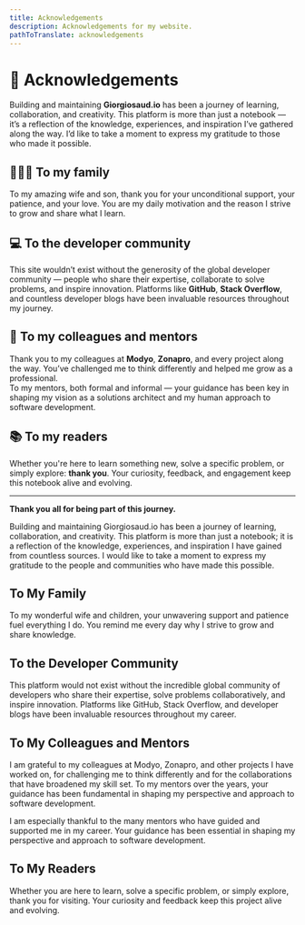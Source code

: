 ```yaml
---
title: Acknowledgements
description: Acknowledgements for my website.
pathToTranslate: acknowledgements
---
```

# 🙏 Acknowledgements

Building and maintaining **Giorgiosaud.io** has been a journey of learning, collaboration, and creativity. This platform is more than just a notebook — it’s a reflection of the knowledge, experiences, and inspiration I’ve gathered along the way. I’d like to take a moment to express my gratitude to those who made it possible.

## 👨‍👩‍👦 To my family  
To my amazing wife and son, thank you for your unconditional support, your patience, and your love. You are my daily motivation and the reason I strive to grow and share what I learn.

## 💻 To the developer community  
This site wouldn’t exist without the generosity of the global developer community — people who share their expertise, collaborate to solve problems, and inspire innovation. Platforms like **GitHub**, **Stack Overflow**, and countless developer blogs have been invaluable resources throughout my journey.

## 🤝 To my colleagues and mentors  
Thank you to my colleagues at **Modyo**, **Zonapro**, and every project along the way. You’ve challenged me to think differently and helped me grow as a professional.  
To my mentors, both formal and informal — your guidance has been key in shaping my vision as a solutions architect and my human approach to software development.

## 📚 To my readers  
Whether you're here to learn something new, solve a specific problem, or simply explore: **thank you**. Your curiosity, feedback, and engagement keep this notebook alive and evolving.

---

**Thank you all for being part of this journey.**

Building and maintaining Giorgiosaud.io has been a journey of learning, collaboration, and creativity. This platform is more than just a notebook; it is a reflection of the knowledge, experiences, and inspiration I have gained from countless sources. I would like to take a moment to express my gratitude to the people and communities who have made this possible.

## To My Family

To my wonderful wife and children, your unwavering support and patience fuel everything I do. You remind me every day why I strive to grow and share knowledge.

## To the Developer Community

This platform would not exist without the incredible global community of developers who share their expertise, solve problems collaboratively, and inspire innovation. Platforms like GitHub, Stack Overflow, and developer blogs have been invaluable resources throughout my career.

## To My Colleagues and Mentors

I am grateful to my colleagues at Modyo, Zonapro, and other projects I have worked on, for challenging me to think differently and for the collaborations that have broadened my skill set. To my mentors over the years, your guidance has been fundamental in shaping my perspective and approach to software development.

I am especially thankful to the many mentors who have guided and supported me in my career. Your guidance has been essential in shaping my perspective and approach to software development.

## To My Readers

Whether you are here to learn, solve a specific problem, or simply explore, thank you for visiting. Your curiosity and feedback keep this project alive and evolving.